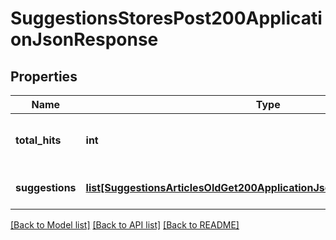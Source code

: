 # SuggestionsStoresPost200ApplicationJsonResponse

## Properties
Name | Type | Description | Notes
------------ | ------------- | ------------- | -------------
**total_hits** | **int** | Number of total suggestions returned. | [optional] 
**suggestions** | [**list[SuggestionsArticlesOldGet200ApplicationJsonResponseSuggestions]**](SuggestionsArticlesOldGet200ApplicationJsonResponseSuggestions.md) | An array of Suggestion objects. | [optional] 

[[Back to Model list]](../README.md#documentation-for-models) [[Back to API list]](../README.md#documentation-for-api-endpoints) [[Back to README]](../README.md)


